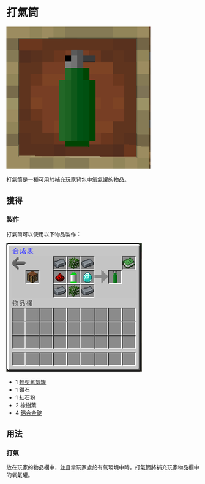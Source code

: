 # 打氣筒

![](<../../.gitbook/assets/image (135).png>)

打氣筒是一種可用於補充玩家背包中[氧氣罐](../../item/Oxygen-Tank.md)的物品。

## 獲得

### 製作

打氣筒可以使用以下物品製作：

![](<../../.gitbook/assets/image (134).png>)

* 1 [輕型氧氣罐](../../item/Oxygen-Tank.md#qing-xing-yang-qi-guan)
* 1 鑽石
* 1 紅石粉
* 2 橡樹葉
* 4 [鋁合金錠](../../item/aluminium-alloy-ingot.md)

## 用法

### 打氣

放在玩家的物品欄中，並且當玩家處於有氧環境中時，打氣筒將補充玩家物品欄中的氧氣罐。
